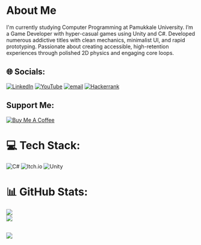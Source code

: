 # About Me
I'm currently studying Computer Programming at Pamukkale University. I’m a Game Developer with hyper-casual games using Unity and C#. Developed numerous addictive titles with clean mechanics, minimalist UI, and rapid prototyping. Passionate about creating accessible, high-retention experiences through polished 2D physics and engaging core loops.

## 🌐 Socials:
[![LinkedIn](https://img.shields.io/badge/LinkedIn-%230077B5.svg?logo=linkedin&logoColor=white)](https://linkedin.com/in/halil-köse-460233367) [![YouTube](https://img.shields.io/badge/YouTube-%23FF0000.svg?logo=YouTube&logoColor=white)](https://youtube.com/@HalilKse) [![email](https://img.shields.io/badge/Email-D14836?logo=gmail&logoColor=white)](mailto:nycgamedevs@gmail.com) [![Hackerrank](https://img.shields.io/badge/Hackerrank-Profile-green?logo=HackerRank&logoColor=white)](https://www.hackerrank.com/nycgamedevs)


## Support Me:
[![Buy Me A Coffee](https://img.shields.io/badge/Buy%20Me%20A%20Coffee-FFDD00?style=for-the-badge&logo=buy-me-a-coffee&logoColor=black)](https://buymeacoffee.com/lNyctophilia)

# 💻 Tech Stack:
![C#](https://img.shields.io/badge/c%23-%23239120.svg?style=for-the-badge&logo=csharp&logoColor=white) ![Itch.io](https://img.shields.io/badge/Itch-%23FF0B34.svg?style=for-the-badge&logo=Itch.io&logoColor=white) ![Unity](https://img.shields.io/badge/unity-%23000000.svg?style=for-the-badge&logo=unity&logoColor=white)
# 📊 GitHub Stats:
![](https://github-readme-stats.vercel.app/api/top-langs/?username=lNyctophilia&theme=dark&hide_border=true&include_all_commits=false&count_private=true&layout=compact)<br/>
![](https://nirzak-streak-stats.vercel.app/?user=lNyctophilia&theme=dark&hide_border=true)

[![](https://visitcount.itsvg.in/api?id=lNyctophilia&icon=0&color=0)](https://visitcount.itsvg.in)
---

<!-- Proudly created with GPRM ( https://gprm.itsvg.in ) -->
